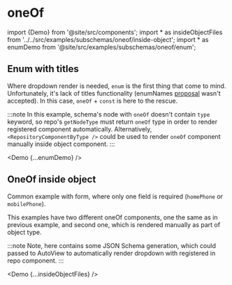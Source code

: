 # oneOf

import {Demo} from '@site/src/components';
import * as insideObjectFiles from '../../src/examples/subschemas/oneof/inside-object';
import * as enumDemo from '@site/src/examples/subschemas/oneof/enum';

## Enum with titles

Where dropdown render is needed, `enum` is the first thing that come to mind. Unfortunately, it's lack of titles functionality (enumNames [proposal](https://github.com/rjsf-team/react-jsonschema-form/issues/532) wasn't accepted).
In this case, `oneOf` + `const` is here to the rescue.

:::note
In this example, schema's node with `oneOf` doesn't contain `type` keyword, so repo's `getNodeType` must return `oneOf` type in order to render registered component automatically.
Alternatively, `<RepositoryComponentByType />` could be used to render `oneOf` component manually inside object component.
:::

<Demo {...enumDemo} />

## OneOf inside object

Common example with form, where only one field is required (`homePhone` or `mobilePhone`).

This examples have two different oneOf components, one the same as in previous example, and second one, which is rendered manually as part of object type.

:::note
Note, here <CustomOneOfComponent /> contains some JSON Schema generation, which could passed to AutoView to automatically render dropdown with registered in repo component.
:::

<Demo {...insideObjectFiles} />
